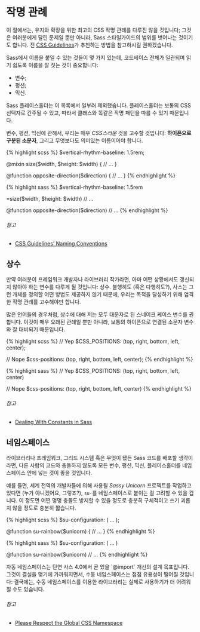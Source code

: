 
# 작명 관례

이 절에서는, 유지와 확장을 위한 최고의 CSS 작명 관례를 다루진 않을 것입니다; 그것은 여러분에게 달린 문제일 뿐만 아니라, Sass 스타일가이드의 범위를 벗어나는 것이기도 합니다. 전 [CSS Guidelines](http://cssguidelin.es/#naming-conventions)가 추천하는 방법을 참고하시길 권하겠습니다.

Sass에서 이름을 붙일 수 있는 것들이 몇 가지 있는데, 코드베이스 전체가 일관되며 읽기 쉽도록 이름을 잘 짓는 것이 중요합니다:

* 변수;
* 펑션;
* 믹신.

Sass 플레이스홀더는 이 목록에서 일부러 제외했습니다. 플레이스홀더는 보통의 CSS 선택자로 간주될 수 있고, 따라서 클래스와 똑같은 작명 패턴을 따를 수 있기 때문입니다.

변수, 펑션, 믹신에 관해서, 우리는 매우 *CSS스러운* 것을 고수할 것입니다: **하이픈으로 구분된 소문자**, 그리고 무엇보다도 의미있는 이름이어야 합니다.

<div class="code-block">
  <div class="code-block__wrapper" data-syntax="scss">
{% highlight scss %}
$vertical-rhythm-baseline: 1.5rem;

@mixin size($width, $height: $width) {
  // ...
}

@function opposite-direction($direction) {
  // ...
}
{% endhighlight %}
  </div>
  <div class="code-block__wrapper" data-syntax="sass">
{% highlight sass %}
$vertical-rhythm-baseline: 1.5rem

=size($width, $height: $width)
  // ...

@function opposite-direction($direction)
  // ...
{% endhighlight %}
  </div>
</div>

###### 참고

* [CSS Guidelines’ Naming Conventions](http://cssguidelin.es/#naming-conventions)

## 상수

만약 여러분이 프레임워크 개발자나 라이브러리 작가라면, 아마 어떤 상황에서도 갱신되지 않아야 하는 변수를 다루게 될 것입니다: 상수. 불행히도 (혹은 다행히도?), 사스는 그런 개체를 정의할 어떤 방법도 제공하지 않기 때문에, 우리는 목적을 달성하기 위해 엄격한 작명 관례를 고수해야만 합니다.

많은 언어들의 경우처럼, 상수에 대해 저는 모두 대문자로 된 스네이크 케이스 변수를 권합니다. 이것이 매우 오래된 관례일 뿐만 아니라, 보통의 하이픈으로 연결된 소문자 변수와 잘 대비되기 때문입니다.

<div class="code-block">
  <div class="code-block__wrapper" data-syntax="scss">
{% highlight scss %}
// Yep
$CSS_POSITIONS: (top, right, bottom, left, center);

// Nope
$css-positions: (top, right, bottom, left, center);
{% endhighlight %}
  </div>
  <div class="code-block__wrapper" data-syntax="sass">
{% highlight sass %}
// Yep
$CSS_POSITIONS: (top, right, bottom, left, center)

// Nope
$css-positions: (top, right, bottom, left, center)
{% endhighlight %}
  </div>
</div>

###### 참고

* [Dealing With Constants in Sass](http://www.sitepoint.com/dealing-constants-sass/)

## 네임스페이스

라이브러리나 프레임워크, 그리드 시스템 혹은 무엇이 됐든 Sass 코드를 배포할 생각이라면, 다른 사람의 코드와 충돌하지 않도록 모든 변수, 펑션, 믹신, 플레이스홀더를 네임스페이스 안에 넣는 것이 좋을 것입니다.

예를 들면, 세계 전역의 개발자들에 의해 사용될 *Sassy Unicorn* 프로젝트를 작업하고 있다면 (누가 아니겠어요, 그렇죠?), `su-`를 네임스페이스로 붙이는 걸 고려할 수 있을 겁니다. 이 정도면 어떤 명명 충돌도 방지할 수 있을 정도로 충분히 구체적이고 쓰기 괴롭지 않을 정도로 충분히 짧습니다.

<div class="code-block">
  <div class="code-block__wrapper" data-syntax="scss">
{% highlight scss %}
$su-configuration: ( ... );

@function su-rainbow($unicorn) {
  // ...
}
{% endhighlight %}
  </div>
  <div class="code-block__wrapper" data-syntax="sass">
{% highlight sass %}
$su-configuration: ( ... )

@function su-rainbow($unicorn)
  // ...
{% endhighlight %}
  </div>
</div>

<div class="note">
  <p>자동 네임스페이스는 단연 사스 4.0에서 곧 있을 `@import` 개선의 설계 목표입니다. 그것이 결실을 맺기에 가까워지면서, 수동 네임스페이스는 점점 유용성이 떨어질 것입니다: 결국에는, 수동 네임스페이스를 이용한 라이브러리는 실제로 사용하기가 더 어려워질 수도 있습니다.</p>
</div>

###### 참고

* [Please Respect the Global CSS Namespace](http://blog.kaelig.fr/post/44554267597/please-respect-the-global-css-namespace)
